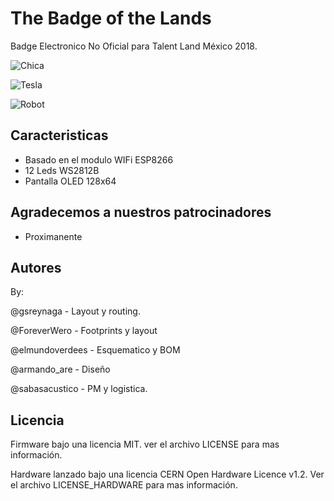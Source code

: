 # The Badge of the Lands
Badge Electronico No Oficial para Talent Land México 2018.

![Chica](https://raw.githubusercontent.com/greenoneo0/BENOTL/master/BENOTL-Diseno/SVG_PCB/Chica/Chica.jpeg)


![Tesla](https://raw.githubusercontent.com/greenoneo0/BENOTL/master/BENOTL-Diseno/SVG_PCB/Robot/Robot.jpeg)

![Robot](https://raw.githubusercontent.com/greenoneo0/BENOTL/master/BENOTL-Diseno/SVG_PCB/Tesla/Tesla.jpeg)


## Caracteristicas

- Basado en el modulo WIFi ESP8266
- 12 Leds WS2812B
- Pantalla OLED 128x64

## Agradecemos a nuestros patrocinadores
- Proximanente
 
## Autores
By:

@gsreynaga      - Layout y routing.

@ForeverWero    - Footprints y layout

@elmundoverdees - Esquematico y BOM

@armando_are    - Diseño

@sabasacustico  - PM y logistica.
 
## Licencia
Firmware bajo una licencia MIT. ver el archivo LICENSE para mas información.

Hardware lanzado bajo una licencia CERN Open Hardware Licence v1.2. Ver el archivo LICENSE_HARDWARE para mas información.